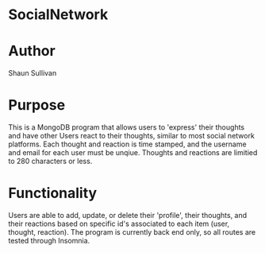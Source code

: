 # SocialNetwork

# Author
Shaun Sullivan

# Purpose
This is a MongoDB program that allows users to 'express' their thoughts and have other Users react to their thoughts, similar to most social network platforms. Each thought and reaction is time stamped, and the username and email for each user must be unqiue. Thoughts and reactions are limitied to 280 characters or less. 

# Functionality

Users are able to add, update, or delete their 'profile', their thoughts, and their reactions based on specific id's associated to each item (user, thought, reaction). The program is currently back end only, so all routes are tested through Insomnia. 
